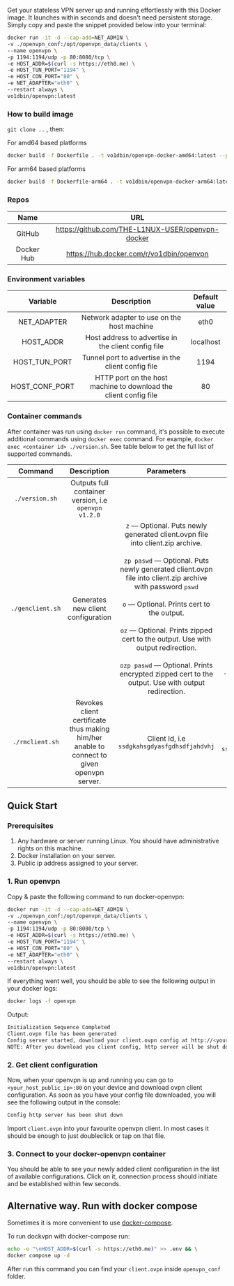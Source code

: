 Get your stateless VPN server up and running effortlessly with this Docker image. It launches within seconds and doesn't need persistent storage. Simply copy and paste the snippet provided below into your terminal:

```bash
docker run -it -d --cap-add=NET_ADMIN \
-v ./openvpn_conf:/opt/openvpn_data/clients \
--name openvpn \
-p 1194:1194/udp -p 80:8080/tcp \
-e HOST_ADDR=$(curl -s https://eth0.me) \
-e HOST_TUN_PORT="1194" \
-e HOST_CON_PORT="80" \
-e NET_ADAPTER="eth0" \
--restart always \
vo1dbin/openvpn:latest 
```

### How to build image

`git clone ..` , then:

For amd64 based platforms

```bash
docker build -f Dockerfile . -t vo1dbin/openvpn-docker-amd64:latest --platform linux/amd64
```

For arm64 based platforms

```bash
docker build -f Dockerfile-arm64 . -t vo1dbin/openvpn-docker-arm64:latest --platform linux/arm64
```

### Repos

| Name | URL |
| :--: | :-----: |
| GitHub | <https://github.com/THE-L1NUX-USER/openvpn-docker> |
| Docker Hub | <https://hub.docker.com/r/vo1dbin/openvpn> |


### Environment variables

| Variable | Description | Default value |
| :------: | :---------: | :-----------: |
| NET_ADAPTER | Network adapter to use on the host machine | eth0 |
| HOST_ADDR | Host address to advertise in the client config file | localhost |
| HOST_TUN_PORT | Tunnel port to advertise in the client config file | 1194 |
| HOST_CONF_PORT | HTTP port on the host machine to download the client config file | 80 |


### Container commands

After container was run using `docker run` command, it's possible to execute additional commands using `docker exec` command. For example, `docker exec <container id> ./version.sh`. See table below to get the full list of supported commands.

| Command  | Description | Parameters | Example |
| :------: | :---------: | :--------: | :-----: |
| `./version.sh` | Outputs full container version, i.e `openvpn v1.2.0` |  | `docker exec openvpn ./version.sh` |
| `./genclient.sh` | Generates new client configuration | `z` — Optional. Puts newly generated client.ovpn file into client.zip archive.<br><br>`zp paswd` — Optional. Puts newly generated client.ovpn file into client.zip archive with password `pswd` <br><br>`o` — Optional. Prints cert to the output. <br><br>`oz` — Optional. Prints zipped cert to the output. Use with output redirection. <br><br>`ozp paswd` — Optional. Prints encrypted zipped cert to the output. Use with output redirection. | `docker exec openvpn ./genclient.sh`<br><br>`docker exec openvpn ./genclient.sh z`<br><br>`docker exec openvpn ./genclient.sh zp 123` <br><br>`docker exec openvpn ./genclient.sh o > client.ovpn`<br><br>`docker exec openvpn ./genclient.sh oz > client.zip` <br><br>`docker exec openvpn ./genclient.sh ozp paswd > client.zip`| 
 | `./rmclient.sh` | Revokes client certificate thus making him/her anable to connect to given openvpn server. | Client Id, i.e `ssdgkahsgdyasfgdhsdfjahdvhj` | `docker exec openvpn ./rmclient.sh ssdgkahsgdyasfgdhsdfjahdvhj` |


## Quick Start

### Prerequisites

1. Any hardware or server running Linux. You should have administrative rights on this machine.
2. Docker installation on your server.
3. Public ip address assigned to your server.

### 1. Run openvpn

Copy & paste the following command to run docker-openvpn:<br>

```bash
docker run -it -d --cap-add=NET_ADMIN \
-v ./openvpn_conf:/opt/openvpn_data/clients \
--name openvpn \
-p 1194:1194/udp -p 80:8080/tcp \
-e HOST_ADDR=$(curl -s https://eth0.me) \
-e HOST_TUN_PORT="1194" \
-e HOST_CON_PORT="80" \
-e NET_ADAPTER="eth0" \
--restart always \
vo1dbin/openvpn:latest 
```
If everything went well, you should be able to see the following output in your docker logs:
```bash
docker logs -f openvpn
```
Output:
```bash
Initialization Sequence Completed
Client.ovpn file has been generated
Config server started, download your client.ovpn config at http://<your_host_public_ip>:80/
NOTE: After you download you client config, http server will be shut down!
 ```

### 2. Get client configuration

Now, when your openvpn is up and running you can go to `<your_host_public_ip>:80` on your device and download ovpn client configuration.
As soon as you have your config file downloaded, you will see the following output in the console:

```bash
Config http server has been shut down
```

Import `client.ovpn` into your favourite openvpn client. In most cases it should be enough to just doubleclick or tap on that file.

### 3. Connect to your docker-openvpn container

You should be able to see your newly added client configuration in the list of available configurations. Click on it, connection process should initiate and be established within few seconds.

## Alternative way. Run with docker compose

Sometimes it is more convenient to use [docker-compose](https://docs.docker.com/compose/).

To run dockvpn with docker-compose run:

```bash
echo -e "\nHOST_ADDR=$(curl -s https://eth0.me)" >> .env && \
docker compose up -d
```

After run this command you can find your `client.ovpn` inside `openvpn_conf` folder.

